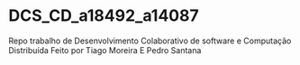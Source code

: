 # DCS_CD_a18492_a14087
Repo trabalho de Desenvolvimento Colaborativo de software e Computação Distribuída Feito por Tiago Moreira E Pedro Santana

